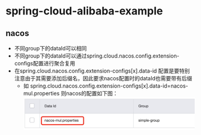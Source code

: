 # spring-cloud-alibaba-example

## nacos
- 不同group下的dataId可以相同
- 不同group下的dataId可以通过spring.cloud.nacos.config.extension-configs配置进行聚合复用
- 在spring.cloud.nacos.config.extension-configs[x].data-id 配置是要特别注意由于其需要添加后缀名，因此要求nacos配置时的dataId也需要带有后缀
   - 如 spring.cloud.nacos.config.extension-configs[x].data-id=nacos-mul.properties 则nacos的配置如下图：
   ![](img/nacos-data-id.jpg)
   


